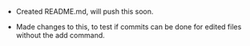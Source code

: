 - Created README.md, will push this soon. 

- Made changes to this, to test if commits can be done for edited files
  without the add command. 
